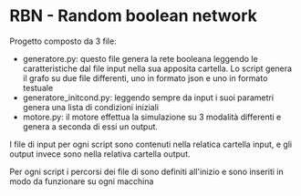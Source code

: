 # RBN - Random boolean network 

Progetto composto da 3 file: 

- generatore.py: questo file genera la rete booleana leggendo le caratteristiche dal file input nella sua apposita cartella. Lo script genera il grafo su due file differenti, uno in formato json e uno in formato testuale
- generatore_initcond.py: leggendo sempre da input i suoi parametri genera una lista di condizioni iniziali 
- motore.py: il motore effettua la simulazione su 3 modalità differenti e genera a seconda di essi un output. 

I file di input per ogni script sono contenuti nella relatica cartella input, e gli output invece sono nella relativa cartella output. 

Per ogni script i percorsi dei file di sono definiti all'inizio e sono inseriti in modo da funzionare su ogni macchina